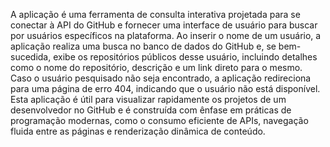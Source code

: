 A aplicação é uma ferramenta de consulta interativa projetada para se conectar à API do GitHub e fornecer uma interface de usuário para buscar por usuários específicos na plataforma.
Ao inserir o nome de um usuário, a aplicação realiza uma busca no banco de dados do GitHub e, se bem-sucedida, exibe os repositórios públicos desse usuário, incluindo detalhes como o nome do repositório, descrição e um link direto para o mesmo.
Caso o usuário pesquisado não seja encontrado, a aplicação redireciona para uma página de erro 404, indicando que o usuário não está disponível.
Esta aplicação é útil para visualizar rapidamente os projetos de um desenvolvedor no GitHub e é construída com ênfase em práticas de programação modernas, como o consumo eficiente de APIs, navegação fluida entre as páginas e renderização dinâmica de conteúdo.




